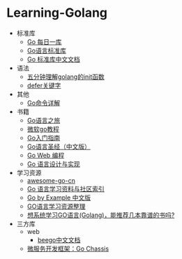 # Learning-Golang

- 标准库
  - [Go 每日一库](https://github.com/darjun/go-daily-lib)
  - [Go语言标准库](https://books.studygolang.com/The-Golang-Standard-Library-by-Example/)
  - [Go 标准库中文文档](http://cngolib.com/)
- 语法
  - [五分钟理解golang的init函数](https://zhuanlan.zhihu.com/p/34211611)
  - [defer关键字](https://tiancaiamao.gitbooks.io/go-internals/content/zh/03.4.html)
- 其他
  - [Go命令详解](https://zhuanlan.zhihu.com/p/161494871)
- 书籍
  - [Go语言之旅](https://tour.go-zh.org/list)
  - [微软go教程](https://docs.microsoft.com/zh-cn/learn/paths/go-first-steps/)
  - [Go入门指南](https://github.com/unknwon/the-way-to-go_ZH_CN/blob/master/eBook/directory.md)
  - [Go语言圣经（中文版）](https://gopl-zh.github.io/)
  - [Go Web 编程](https://astaxie.gitbooks.io/build-web-application-with-golang/content/zh/)
  - [Go 语言设计与实现](https://draveness.me/golang/)
- 学习资源
  - [awesome-go-cn](https://github.com/jobbole/awesome-go-cn)
  - [Go 语言学习资料与社区索引](https://github.com/Unknwon/go-study-index)
  - [Go by Example 中文版](https://gobyexample-cn.github.io/)
  - [GO语言学习资源整理](https://zhuanlan.zhihu.com/p/25493806)
  - [想系统学习GO语言(Golang)，能推荐几本靠谱的书吗?](https://www.zhihu.com/question/30461290)
- 三方库
  - web
    - [beego中文文档](https://beego.vip/docs/intro/)
  - [微服务开发框架：Go Chassis](https://go-chassis.readthedocs.io/en/latest/index.html)
